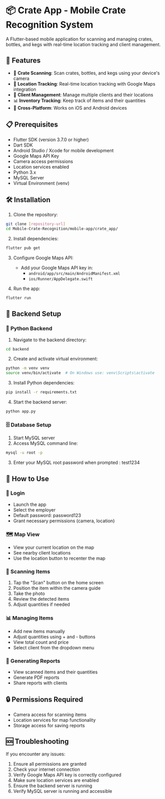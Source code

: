 # 📦 Crate App - Mobile Crate Recognition System

A Flutter-based mobile application for scanning and managing crates, bottles, and kegs with real-time location tracking and client management.

## 🚀 Features

- 📸 **Crate Scanning**: Scan crates, bottles, and kegs using your device's camera
- 📍 **Location Tracking**: Real-time location tracking with Google Maps integration
- 👥 **Client Management**: Manage multiple clients and their locations
- 📊 **Inventory Tracking**: Keep track of items and their quantities
- 📱 **Cross-Platform**: Works on iOS and Android devices

## 📋 Prerequisites

- Flutter SDK (version 3.7.0 or higher)
- Dart SDK
- Android Studio / Xcode for mobile development
- Google Maps API Key
- Camera access permissions
- Location services enabled
- Python 3.x
- MySQL Server
- Virtual Environment (venv)

## 🛠️ Installation

1. Clone the repository:
```bash
git clone [repository-url]
cd Mobile-Crate-Recognition/mobile-app/crate_app/
```

2. Install dependencies:
```bash
flutter pub get
```

3. Configure Google Maps API:
   - Add your Google Maps API key in:
     - `android/app/src/main/AndroidManifest.xml`
     - `ios/Runner/AppDelegate.swift`

4. Run the app:
```bash
flutter run
```

## 🔧 Backend Setup

### 🐍 Python Backend
1. Navigate to the backend directory:
```bash
cd backend
```

2. Create and activate virtual environment:
```bash
python -m venv venv
source venv/bin/activate  # On Windows use: venv\Scripts\activate
```

3. Install Python dependencies:
```bash
pip install -r requirements.txt
```

4. Start the backend server:
```bash
python app.py
```

### 🗄️ Database Setup
1. Start MySQL server
2. Access MySQL command line:
```bash
mysql -u root -p
```
3. Enter your MySQL root password when prompted : test1234

## 📱 How to Use

### 🔐 Login
- Launch the app
- Select the employer
- Default password: password123
- Grant necessary permissions (camera, location)

### 🗺️ Map View
- View your current location on the map
- See nearby client locations
- Use the location button to recenter the map

### 📸 Scanning Items
1. Tap the "Scan" button on the home screen
2. Position the item within the camera guide
3. Take the photo
4. Review the detected items
5. Adjust quantities if needed

### 📊 Managing Items
- Add new items manually
- Adjust quantities using + and - buttons
- View total count and price
- Select client from the dropdown menu

### 📄 Generating Reports
- View scanned items and their quantities
- Generate PDF reports
- Share reports with clients

## 🔒 Permissions Required

- Camera access for scanning items
- Location services for map functionality
- Storage access for saving reports

## 🆘 Troubleshooting

If you encounter any issues:
1. Ensure all permissions are granted
2. Check your internet connection
3. Verify Google Maps API key is correctly configured
4. Make sure location services are enabled
5. Ensure the backend server is running
6. Verify MySQL server is running and accessible
